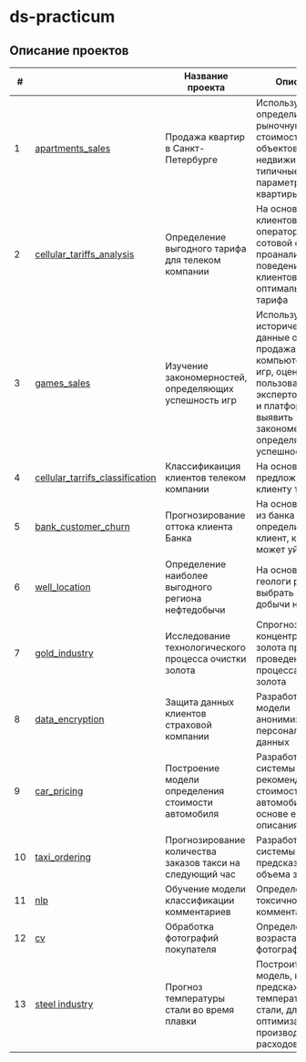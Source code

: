 # ds-practicum

## Описание проектов

| #  |                                                                                                                          | Название проекта                                          | Описание                                                                                                                                                             | Стек и навыки                                                                                                                                                   | Модели                                                             |
|----|--------------------------------------------------------------------------------------------------------------------------|-----------------------------------------------------------|----------------------------------------------------------------------------------------------------------------------------------------------------------------------|-----------------------------------------------------------------------------------------------------------------------------------------------------------------|--------------------------------------------------------------------|
| 1  | [apartments_sales](https://github.com/gh0st820/ds-practicum/tree/main/_1_apartments_sales)                               | Продажа квартир в Санкт-Петербурге                        | Используя данные определить рыночную стоимость объектов недвижимости и типичные параметры квартиры                                                                   | Pandas, Matplotlib, исследовательский анализ данных, визуализация данных, предобработка данных                                                                  |                                                                    |
| 2  | [cellular_tariffs_analysis](https://github.com/gh0st820/ds-practicum/tree/main/_2_cellular_tariffs_analysis)             | Определение выгодного тарифа для телеком компании         | На основе данных клиентов оператора сотовой связи проанализировать поведение клиентов и поиск оптимального тарифа                                                    | Pandas, Matplotlib, Seaborn, NumPy, SciPy, описательная статистика, проверска статистических гипотез                                                            |                                                                    |
| 3  | [games_sales](https://github.com/gh0st820/ds-practicum/tree/main/_3_games_sales)                                         | Изучение закономерностей, определяющих успешность игр     | Используя исторические данные о продажах компьютерных игр, оценки пользователей и экспертов, жанры и платформы, выявить закономерности, определяющие успешность игры | Pandas, Matplotlib, NumPy, предобработка данных, исследовательский анализ данных, проверка статистических гипотез, описательная статистика, визуализация данных |                                                                    |
| 4  | [cellular_tarrifs_classification](https://github.com/gh0st820/ds-practicum/tree/main/_4_cellular_tarrifs_classification) | Классификаиция клиентов телеком компании                  | На основе данных предложить клиенту тариф.                                                                                                                           | Pandas, Scikit-learn                                                                                                                                            | DecisionTreeClassifier, RandomForestClassifier, LogisticRegression |
| 5  | [bank_customer_churn](https://github.com/gh0st820/ds-practicum/tree/main/_5_bank_customer_churn)                         | Прогнозирование оттока клиента Банка                      | На основе данных из банка определить клиент, который может уйти                                                                                                      | Pandas, NumPy, Matplotlib, Scikit-learn                                                                                                                         | DecisionTreeClassifier, RandomForestClassifier, LogisticRegression |
| 6  | [well_location](https://github.com/gh0st820/ds-practicum/tree/main/_6_well_location)                                     | Определение наиболее выгодного региона нефтедобычи        | На основе данных геологи разведки выбрать район добычи нефти                                                                                                         | Pandas, Scikit-learn, бутстреп, GridSearchCV                                                                                                                    | LinearRegression, Ridge, Lasso, ElasticNet                         |
| 7  | [gold_industry](https://github.com/gh0st820/ds-practicum/tree/main/_7_gold_industry)                                     | Исследование технологического процесса очистки золота     | Спрогнозировать концентрацию золота при проведении процесса очистки золота                                                                                           | Pandas, Matplotlib, NumPy, Scikit-learn, RandomizedSearchCV, исследовательский анализ данных                                                                    | DecisionTreeRegressor, RandomForestRegressor, LinearRegression     |
| 8  | [data_encryption](https://github.com/gh0st820/ds-practicum/tree/main/_8_data_encryption)                                 | Защита данных клиентов страховой компании                 | Разработка модели анонимизации персональных данных                                                                                                                   | Pandas, NumPy, Scikit-learn                                                                                                                                     | LinearRegression                                                   |
| 9  | [car_pricing](https://github.com/gh0st820/ds-practicum/tree/main/_9_car_pricing)                                         | Построение модели определения стоимости автомобиля        | Разработка системы рекомендации стоимости автомобиля на основе его описания                                                                                          | Pandas, NumPy, Scikit-learn, CatBoost, LightGBM                                                                                                                 | LinearRegression, ElasticNet, CatBoostRegressor, LGBMRegressor     |
| 10 | [taxi_ordering](https://github.com/gh0st820/ds-practicum/tree/main/_10_taxi_ordering)                                    | Прогнозирование количества заказов такси на следующий час | Разработка системы предсказания объема заказа.                                                                                                                       | Pandas, Scikit-learn, TimeSeriesSplit, statsmodels, временные ряды                                                                                              | LinearRegression, CatBoostRegressor                                |
| 11 | [nlp](https://github.com/gh0st820/ds-practicum/tree/main/_11_nlp)                                                        | Обучение модели классификации комментариев                | Определение токсичности комментарии.                                                                                                                                 | Pandas, NLP, ntlk, td-idf, BERT, spacy, tqdm                                                                                                                    | LogisticRegression, CatBoostClassifier                             |
| 12 | [cv](https://github.com/gh0st820/ds-practicum/tree/main/_12_cv)                                                          | Обработка фотографий покупателя                           | Определение возраста по фотографии                                                                                                                                   | Pandas, CV, Keras                                                                                                                                               | ResNet50                                                           |
| 13 | [steel industry](https://github.com/gh0st820/ds-practicum/tree/main/_13_steel%20industry)                                | Прогноз температуры стали во время плавки                 | Построить модель, которая предскажет температуру стали, для оптимизации производтсвенных расходов.                                                                   | Pandas, Seaborn, Scikit-learn, исследовательский анализ данных                                                                                                  | LinearRegression, CatBoostRegressor                                |

